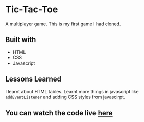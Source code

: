
# Tic-Tac-Toe

A multiplayer game. This is my first game I had cloned.

## Built with

* HTML
* CSS
* Javascript

  
## Lessons Learned

I learnt about HTML tables.
Learnt more things in javascript like `addEventListener` and adding CSS styles from javascirpt.
## You can watch the code live [here](https://lakshman-tic-tac-toe.surge.sh/)